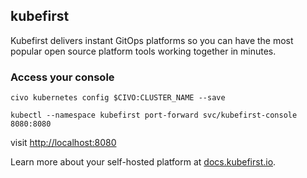 ## kubefirst

Kubefirst delivers instant GitOps platforms so you can have the most popular open source platform tools working together in minutes.

### Access your console

```shell
civo kubernetes config $CIVO:CLUSTER_NAME --save

kubectl --namespace kubefirst port-forward svc/kubefirst-console 8080:8080
```

visit [http://localhost:8080](http://localhost:8080)

Learn more about your self-hosted platform at [docs.kubefirst.io](https://docs.kubefirst.io/civo/overview/).
